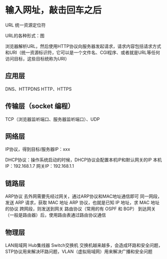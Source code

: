 # 输入网址，敲击回车之后

URL 统一资源定位符

URL的各种形式：图

浏览器解析URL，然后使用HTTP协议向服务器发起请求，请求内容包括请求方式和URI（统一资源标识符，它可以是一个文件名、CGI程序、或者就是URL等任何访问目标，这些目标统称为URI）

## 应用层

DNS、HTTPDNS
HTTP、HTTPS

## 传输层（socket 编程）

TCP（浏览器监听端口、服务器监听端口）、UDP

## 网络层

IP协议，得到目标/服务器IP：xxx

DHCP协议：操作系统启动的时候，DHCP协议会配置本机IP和默认网关的IP
本机IP：192.168.1.7
网关IP：192.168.1.1

## 链路层

ARP协议
去外网需要先经过网关，通过ARP协议和MAC地址通信即可
同一网段，发送 ARP 请求，获取 MAC 地址
ARP 协议，也就是已知 IP 地址，求 MAC 地址的协议
跨网段，则发送到网关
路由协议（常用的有 OSPF 和 BGP）
到达网关（一般是路由器）后，使用路由表通过路由协议通信

## 物理层

LAN局域网
Hub集线器
Switch交换机
交换机越来越多，会造成环路和安全问题，STP协议用来解决环路问题，VLAN（虚拟局域网）用来解决广播和安全问题